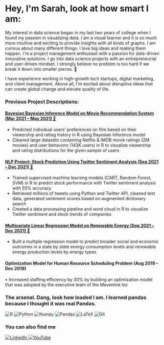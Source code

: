 <link href="profile.css" rel="stylesheet"></link>

# Hey, I'm Sarah, look at how smart I am: 

My interest in data science began in my last two years of college when I found my passion in visualizing data. I am a visual learner and it is so much more intuitive and exciting to provide insights with all kinds of graphs. I am curious about many different things. I love big ideas and making them happen. 
I'm a project management enthusiast with a passion for data-driven innovative solutions. I go into data science projects with an entrepreneurial and user-driven mindset. I strongly believe no problem is too hard if we break it down into smaller pieces. 🚀

I have experience working in high-growth tech startups, digital marketing, and client management. Above all, I'm excited about disruptive ideas that can create global change and elevate quality of life.

### Previous Project Descriptions: 
#### [Bayesian Bayesian Inference Model on Movie Recommendation System (Mar 2021 – May 2021) 📑](https://github.com/sarahheayoon/Netflix-IMDB-User-Recommendation)
- Predicted individual users’ preferences on film based on their viewership and rating history in R using Bayesian Inference model 
- Cleaned large datasets containing Netflix & IMDB movie ratings (2M movies) and user behaviors (143K users) in R to visualize viewership and rating distributions for the given sample of users

#### [NLP Project: Stock Prediction Using Twitter Sentiment Analysis (Sep 2021 – Dec 2021) 📑](https://github.com/sarahheayoon/NLP-Twitter-Sentiment-Analysis)
- Trained supervised machine learning models (CART, Random Forest, SVM) in R to predict stock performance with Twitter sentiment analysis with 55% accuracy 
- Retrieved millions of tweets using Python and Twitter API, cleaned text data, generated sentiment scores based on augmented dictionary search
- Created a data processing pipeline and word cloud in R to visualize Twitter sentiment and stock trends of companies

#### [Multivariate Linear Regression Model on Renewable Energy (Sep 2021 – Dec 2021) 📑](https://github.com/sarahheayoon/Renewable-Energy-State-GDP-Political-Affiliation)
- Built a multiple regression model to predict broader social and economic outcomes in a state by state energy consumption levels and renewable energy production levels by energy types

#### Optimization Model for Human Resource Scheduling Problem (Aug 2019 – Dec 2019)
•	Increased staffing efficiency by 30% by building an optimization model that was adopted by the executive team of the Mavenlink Inc

### The arsenal. Dang, look how loaded I am. I learned pandas because I thought it was real Pandas.
<p>
   <img alt="R" src="https://img.shields.io/badge/R-276DC3?style=for-the-badge&logo=r&logoColor=white" />
   <img alt="Python" src="https://img.shields.io/badge/Python-14354C?style=for-the-badge&logo=python&logoColor=white" />
   <img alt="Numpy" src="https://img.shields.io/badge/Numpy-777BB4?style=for-the-badge&logo=numpy&logoColor=white" />
   <img alt="Pandas" src="https://img.shields.io/badge/Pandas-2C2D72?style=for-the-badge&logo=pandas&logoColor=white" />
   <img alt="LaTeX" src="https://img.shields.io/badge/LaTeX-47A141?style=for-the-badge&logo=LaTeX&logoColor=white" />
   <img alt="Git" src="https://img.shields.io/badge/git-%23F05033.svg?style=for-the-badge&logo=git&logoColor=white" />
</p>

### You can also find me 
   <a href="https://www.linkedin.com/in/sarahheayoon/">
         <img alt="LinkedIn" src="https://img.shields.io/badge/LinkedIn-0077B5?style=for-the-badge&logo=linkedin&logoColor=white" />
      </a>
   <a href="https://www.youtube.com/watch?v=HOhMqAUpU2U&ab_channel=twntysvwn">
         <img alt="YouTube" src="https://img.shields.io/badge/YouTube-FF0000?style=for-the-badge&logo=youtube&logoColor=white" />
      </a>
      
      
